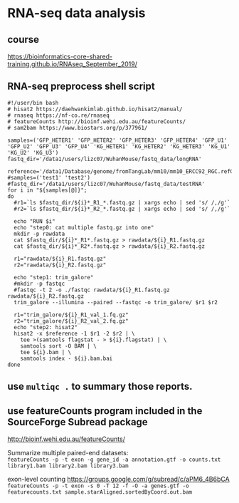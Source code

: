 # RNA-seq data analysis
## course
https://bioinformatics-core-shared-training.github.io/RNAseq_September_2019/

## RNA-seq preprocess shell script
```
#!/user/bin bash
# hisat2 https://daehwankimlab.github.io/hisat2/manual/
# rnaseq https://nf-co.re/rnaseq
# featureCounts http://bioinf.wehi.edu.au/featureCounts/
# sam2bam https://www.biostars.org/p/377961/

samples=('GFP_HETER1' 'GFP_HETER2' 'GFP_HETER3' 'GFP_HETER4' 'GFP_U1' 'GFP_U2' 'GFP_U3' 'GFP_U4' 'KG_HETER1' 'KG_HETER2' 'KG_HETER3' 'KG_U1' 'KG_U2' 'KG_U3')
fastq_dir='/data1/users/lizc07/WuhanMouse/fastq_data/longRNA'

reference='/data1/Database/genome/fromTangLab/mm10/mm10_ERCC92_RGC.refGene'
#samples=('test1' 'test2')
#fastq_dir='/data1/users/lizc07/WuhanMouse/fastq_data/testRNA'
for i in "${samples[@]}"; 
do 
  #r1=`ls $fastq_dir/${i}*_R1_*.fastq.gz | xargs echo | sed 's/ /,/g'`
  #r2=`ls $fastq_dir/${i}*_R2_*.fastq.gz | xargs echo | sed 's/ /,/g'`
  
  echo "RUN $i"
  echo "step0: cat multiple fastq.gz into one"
  mkdir -p rawdata
  cat $fastq_dir/${i}*_R1*.fastq.gz > rawdata/${i}_R1.fastq.gz
  cat $fastq_dir/${i}*_R2*.fastq.gz > rawdata/${i}_R2.fastq.gz
  
  r1="rawdata/${i}_R1.fastq.gz"
  r2="rawdata/${i}_R2.fastq.gz"
  
  echo "step1: trim_galore"
  #mkdir -p fastqc
  #fastqc -t 2 -o ./fastqc rawdata/${i}_R1.fastq.gz rawdata/${i}_R2.fastq.gz
  trim_galore --illumina --paired --fastqc -o trim_galore/ $r1 $r2
  
  r1="trim_galore/${i}_R1_val_1.fq.gz"
  r2="trim_galore/${i}_R2_val_2.fq.gz"
  echo "step2: hisat2"
  hisat2 -x $reference -1 $r1 -2 $r2 | \
    tee >(samtools flagstat - > ${i}.flagstat) | \
    samtools sort -O BAM | \
    tee ${i}.bam | \
    samtools index - ${i}.bam.bai
done
```

## use `multiqc .` to summary those reports.

## use featureCounts program included in the SourceForge Subread package
http://bioinf.wehi.edu.au/featureCounts/   

Summarize multiple paired-end datasets:   
`featureCounts -p -t exon -g gene_id -a annotation.gtf -o counts.txt library1.bam library2.bam library3.bam`

exon-level counting https://groups.google.com/g/subread/c/aPM6_4B6bCA   
`featureCounts -p -t exon -s 0 -T 12 -f -O -a genes.gtf -o featurecounts.txt sample.starAligned.sortedByCoord.out.bam`

